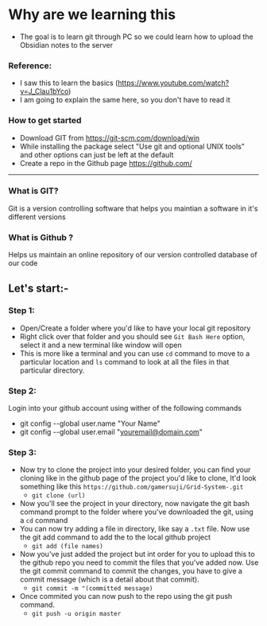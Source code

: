 # Why are we learning this
- The goal is to learn git through PC so we could learn how to upload the Obsidian notes to the server

### Reference:
- I saw this to learn the basics (https://www.youtube.com/watch?v=J_Clau1bYco)
- I am going to explain the same here, so you don't have to read it

### How to get started
- Download GIT from https://git-scm.com/download/win
- While installing the package select "Use git and optional UNIX tools" and other options can just be left at the default
- Create a repo in the Github page https://github.com/
---
### What is GIT?
Git is a version controlling software that helps you maintian a software in it's different versions

### What is Github ?
Helps us maintain an online repository of our version controlled database of our code

## Let's start:-
### Step 1:
- Open/Create a folder where you'd like to have your local git repository 
- Right click over that folder and you should see `Git Bash Here` option, select it and a new terminal like window will open
- This is more like a terminal and you can use `cd` command to move to a particular location and `ls` command to look at all the files in that particular directory.

### Step 2:
Login into your github account using wither of the following commands
- git config --global user.name "Your Name"
-  git config --global user.email "youremail@domain.com"

### Step 3:
- Now try to clone the project into your desired folder, you can find your cloning like in the github page of the project you'd like to clone, It'd look something like this `https://github.com/gamersuji/Grid-System-.git`
 	- `git clone (url)`
 -  Now you'll see the project in your directory, now navigate the git bash command prompt to the folder where you've downloaded the git, using a `cd` command
 -  You can now try adding a file in directory, like say a  `.txt` file. Now use the git add command to add the to the local github project
	 -  `git add (file names)` 
 -  Now you've just added the project but int order for you to upload this to the github repo you need to commit the files that you've added now. Use the git commit command to commit the changes, you have to give a commit message (which is a detail about that commit).
	 - `git commit -m "(committed message)`
 - Once commited you can now push to the repo using the git push command.
	 - `git push -u origin master` 	
	